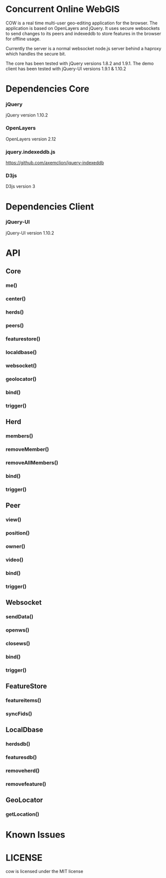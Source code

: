 Concurrent Online WebGIS
========================

COW is a real time multi-user geo-editing application for the browser. The application is based on OpenLayers and jQuery. It uses secure websockets to send changes to its peers and indexeddb to store features in the browser for offline usage.

Currently the server is a normal websocket node.js server behind a haproxy which handles the secure bit.

The core has been tested with jQuery versions 1.8.2 and 1.9.1. The demo client has been tested with jQuery-UI versions 1.9.1 & 1.10.2

Dependencies Core
=================

### jQuery ###
jQuery version 1.10.2

### OpenLayers ###
OpenLayers version 2.12

### jquery.indexeddb.js ###
https://github.com/axemclion/jquery-indexeddb

### D3js ###
D3js version 3


Dependencies Client
===================

### jQuery-UI ###
jQuery-UI version 1.10.2

API
===
## Core
### me()
### center()
### herds()
### peers()
### featurestore()
### localdbase()
### websocket()
### geolocator()
### bind()
### trigger()

## Herd
### members()
### removeMember()
### removeAllMembers()
### bind()
### trigger()

## Peer
### view()
### position()
### owner()
### video()
### bind()
### trigger()

## Websocket
### sendData()
### openws()
### closews()
### bind()
### trigger()

## FeatureStore
### featureitems()
### syncFids()

## LocalDbase
### herdsdb()
### featuresdb()
### removeherd()
### removefeature()

## GeoLocator
### getLocation()


Known Issues
============



LICENSE
=======

cow is licensed under the MIT license
